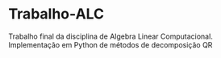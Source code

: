 # Trabalho-ALC
Trabalho final da disciplina de Algebra Linear Computacional. Implementação em Python de métodos de decomposição QR
